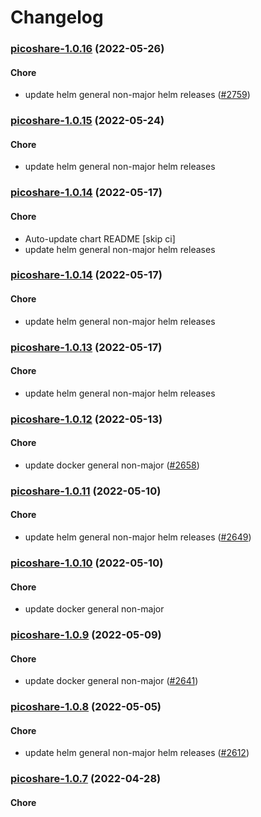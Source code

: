 # Changelog<br>


<a name="picoshare-1.0.16"></a>
### [picoshare-1.0.16](https://github.com/truecharts/apps/compare/picoshare-1.0.15...picoshare-1.0.16) (2022-05-26)

#### Chore

* update helm general non-major helm releases ([#2759](https://github.com/truecharts/apps/issues/2759))



<a name="picoshare-1.0.15"></a>
### [picoshare-1.0.15](https://github.com/truecharts/apps/compare/picoshare-1.0.14...picoshare-1.0.15) (2022-05-24)

#### Chore

* update helm general non-major helm releases



<a name="picoshare-1.0.14"></a>
### [picoshare-1.0.14](https://github.com/truecharts/apps/compare/picoshare-1.0.13...picoshare-1.0.14) (2022-05-17)

#### Chore

* Auto-update chart README [skip ci]
* update helm general non-major helm releases



<a name="picoshare-1.0.14"></a>
### [picoshare-1.0.14](https://github.com/truecharts/apps/compare/picoshare-1.0.13...picoshare-1.0.14) (2022-05-17)

#### Chore

* update helm general non-major helm releases



<a name="picoshare-1.0.13"></a>
### [picoshare-1.0.13](https://github.com/truecharts/apps/compare/picoshare-1.0.12...picoshare-1.0.13) (2022-05-17)

#### Chore

* update helm general non-major helm releases



<a name="picoshare-1.0.12"></a>
### [picoshare-1.0.12](https://github.com/truecharts/apps/compare/picoshare-1.0.11...picoshare-1.0.12) (2022-05-13)

#### Chore

* update docker general non-major ([#2658](https://github.com/truecharts/apps/issues/2658))



<a name="picoshare-1.0.11"></a>
### [picoshare-1.0.11](https://github.com/truecharts/apps/compare/picoshare-1.0.10...picoshare-1.0.11) (2022-05-10)

#### Chore

* update helm general non-major helm releases ([#2649](https://github.com/truecharts/apps/issues/2649))



<a name="picoshare-1.0.10"></a>
### [picoshare-1.0.10](https://github.com/truecharts/apps/compare/picoshare-1.0.9...picoshare-1.0.10) (2022-05-10)

#### Chore

* update docker general non-major



<a name="picoshare-1.0.9"></a>
### [picoshare-1.0.9](https://github.com/truecharts/apps/compare/picoshare-1.0.8...picoshare-1.0.9) (2022-05-09)

#### Chore

* update docker general non-major ([#2641](https://github.com/truecharts/apps/issues/2641))



<a name="picoshare-1.0.8"></a>
### [picoshare-1.0.8](https://github.com/truecharts/apps/compare/picoshare-1.0.7...picoshare-1.0.8) (2022-05-05)

#### Chore

* update helm general non-major helm releases ([#2612](https://github.com/truecharts/apps/issues/2612))



<a name="picoshare-1.0.7"></a>
### [picoshare-1.0.7](https://github.com/truecharts/apps/compare/picoshare-1.0.6...picoshare-1.0.7) (2022-04-28)

#### Chore

